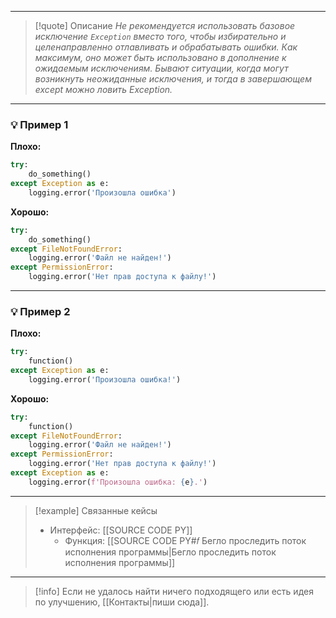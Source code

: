***

>[!quote] Описание
_Не рекомендуется использовать базовое исключение `Exception` вместо того, чтобы избирательно и целенаправленно отлавливать и обрабатывать ошибки.
Как максимум, оно может быть использовано в дополнение к ожидаемым исключениям.
Бывают ситуации, когда могут возникнуть неожиданные исключения, и тогда в завершающем except можно ловить Exception._

***
### 💡 Пример 1


**Плохо:**
```python
try:
	do_something()
except Exception as e:
	logging.error('Произошла ошибка')
```

**Хорошо:**
```python
try:
	do_something()
except FileNotFoundError:
	logging.error('Файл не найден!')
except PermissionError:
	logging.error('Нет прав доступа к файлу!')
```

***
### 💡 Пример 2


**Плохо:**
```python
try:
	function()
except Exception as e:
	logging.error('Произошла ошибка!')
```

**Хорошо:**
```python
try:
	function()
except FileNotFoundError:
	logging.error('Файл не найден!')
except PermissionError:
	logging.error('Нет прав доступа к файлу!')
except Exception as e:
	logging.error(f'Произошла ошибка: {e}.')
```

***

> [!example] Связанные кейсы
> - Интерфейс: [[SOURCE CODE PY]]
> 	- Функция: [[SOURCE CODE PY#𝑓 Бегло проследить поток исполнения программы|Бегло проследить поток исполнения программы]]

***

> [!info]
> Если не удалось найти ничего подходящего или есть идея по улучшению, [[Контакты|пиши сюда]].
